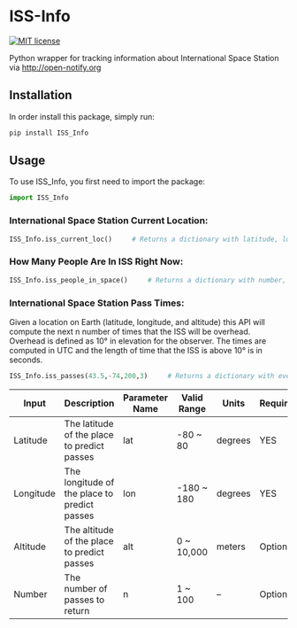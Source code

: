 # ISS-Info
[![MIT license](https://img.shields.io/badge/License-MIT-blue.svg)](https://lbesson.mit-license.org/)
 

Python wrapper for tracking information about International Space Station via http://open-notify.org

## Installation

In order install this package, simply run:

```bash
pip install ISS_Info
```

## Usage

To use ISS_Info, you first need to import the package:

```python
import ISS_Info
```

### International Space Station Current Location:

```python
ISS_Info.iss_current_loc()     # Returns a dictionary with latitude, longitude, timestamp.
```

### How Many People Are In ISS Right Now:

```python
ISS_Info.iss_people_in_space()     # Returns a dictionary with number, names, craft information.
```

### International Space Station Pass Times:
Given a location on Earth (latitude, longitude, and altitude) this API will compute the next n number of times that the ISS will be overhead. Overhead is defined as 10° in elevation for the observer. The times are computed in UTC and the length of time that the ISS is above 10° is in seconds.

```python
ISS_Info.iss_passes(43.5,-74,200,3)     # Returns a dictionary with every pass information.
```
|  Input  |  Description  |  Parameter Name  |  Valid Range  |  Units  |  Required  |
|---------|---------------|------------------|---------------|---------|------------|
|Latitude | The latitude of the place to predict passes              |      lat            |     -80 ~ 80          |   degrees      | YES |
|   Longitude      |   	The longitude of the place to predict passes             |    lon              |     -180 ~ 180          |   degrees      | YES |
|   Altitude      |    The altitude of the place to predict passes           |           alt       |      0 ~ 10,000         |         meters| Optional |
|Number|The number of passes to return|n|1 ~ 100|–| Optional|
